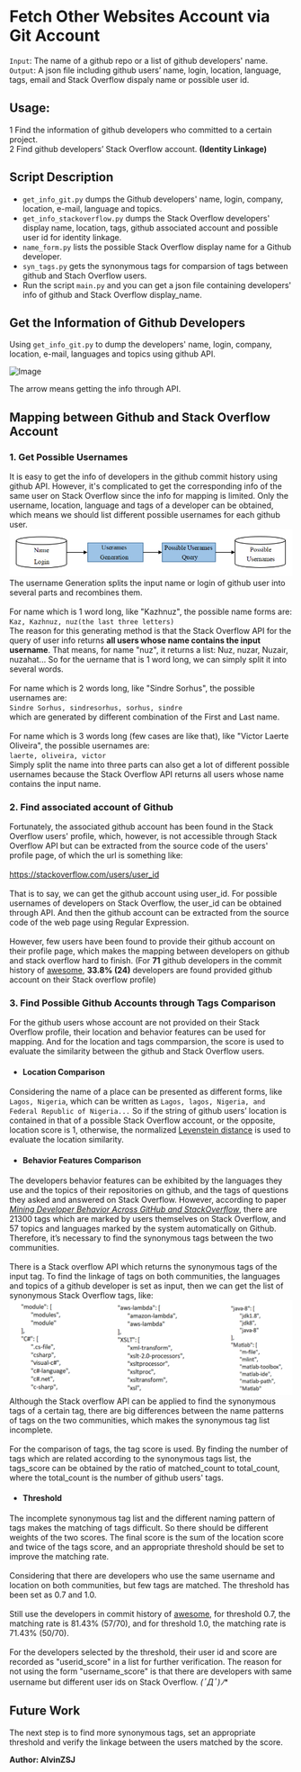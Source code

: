 # Fetch Other Websites Account via Git Account
`Input`: The name of a github repo or a list of github developers' name.<br>
`Output`: A json file including github users’ name, login, location, language, tags, email and Stack Overflow dispaly name or possible user id.

## Usage:<br>
1 Find the information of github developers who committed to a certain project.<br>
2 Find github developers’ Stack Overflow account. **(Identity Linkage)**  

## Script Description<br>
* `get_info_git.py` dumps the Github developers' name, login, company, location, e-mail, language and topics. <br>
* `get_info_stackoverflow.py` dumps the Stack Overflow developers' display name, location, tags, github associated account and possible user id for identity linkage.<br>
* `name_form.py` lists the possible Stack Overflow display name for a Github developer.<br>
* `syn_tags.py` gets the synonymous tags for comparsion of tags between github and Stach Overflow users. <br>
* Run the script `main.py` and you can get a json file containing developers' info of github and Stack Overflow display_name.

## Get the Information of Github Developers
Using `get_info_git.py` to dump the developers' name, login, company, location, e-mail, languages and topics using github API.

![Image](https://github.com/AlvinZSJ/codeTracker/blob/master/get_info.png)

The arrow means getting the info through API.
## Mapping between Github and Stack Overflow Account
### 1. Get Possible Usernames<br>
It is easy to get the info of developers in the github commit history using github API. However, it's complicated to get the corresponding info of the same user on Stack Overflow since the info for mapping is limited. Only the username, location, language and tags of a developer can be obtained, which means we should list different possible usernames for each github user. <br>
![Image](https://github.com/AlvinZSJ/histo/blob/master/name_form.png)
The username Generation splits the input name or login of github user into several parts and recombines them.<br><br>
For name which is 1 word long, like "Kazhnuz", the possible name forms are:<br>
`Kaz, Kazhnuz, nuz(the last three letters)` <br>
The reason for this generating method is that the Stack Overflow API for the query of user info returns **all users whose name contains the input username**. That means, for name "nuz", it returns a list: Nuz, nuzar, Nuzair, nuzahat... So for the uername that is 1 word long, we can simply split it into several words.<br><br>
For name which is 2 words long, like "Sindre Sorhus", the possible usernames are: <br>
`Sindre Sorhus, sindresorhus, sorhus, sindre` <br>
which are generated by different combination of the First and Last name.<br><br>
For name which is 3 words long (few cases are like that), like "Victor Laerte Oliveira", the possible usernames are: <br>
`laerte, oliveira, victor` <br>
Simply split the name into three parts can also get a lot of different possible usernames because the Stack Overflow API returns all users whose name contains the input name. 

### 2. Find associated account of Github
Fortunately, the associated github account has been found in the Stack Overflow users' profile, which, however, is not accessible through Stack Overflow API but can be extracted from the source code of the users' profile page, of which the url is something like:<br><br>
https://stackoverflow.com/users/user_id<br><br>
That is to say, we can get the github account using user_id. For possible usernames of developers on Stack Overflow, the user_id can be obtained through API. And then the github account can be extracted from the source code of the web page using Regular Expression.<br><br>
However, few users have been found to provide their github account on their profile page, which makes the mapping between developers on github and stack overflow hard to finish. (For **71** github developers in the commit history of [awesome](https://github.com/sindresorhus/awesome), **33.8% (24)** developers are found provided github account on their Stack overflow profile)

### 3. Find Possible Github Accounts through Tags Comparison<br>
For the github users whose account are not provided on their Stack Overflow profile, their location and behavior features can be used for mapping. And for the location and tags commparsion, the score is used to evaluate the similarity between the github and Stack Overflow users.
* #### Location Comparison<br>
Considering the name of a place can be presented as different forms, like `Lagos, Nigeria`, which can be written as `Lagos, lagos, Nigeria, and Federal Republic of Nigeria...` So if the string of github users’ location is contained in that of a possible Stack Overflow account, or the opposite, location score is 1, otherwise, the normalized [Levenstein distance](https://github.com/AlvinZSJ/python-Levenshtein) is used to evaluate the location similarity.
* #### Behavior Features Comparison<br>
The developers behavior features can be exhibited by the languages they use and the topics of their repositories on github, and the tags of questions they asked and answered on Stack Overflow. However, according to paper [_Mining Developer Behavior Across GitHub and StackOverflow_](https://www.researchgate.net/publication/319052899_Mining_Developer_Behavior_Across_GitHub_and_StackOverflow), there are 21300 tags which are marked by users themselves on Stack Overflow, and 57 topics and languages marked by the system automatically on Github. Therefore, it’s necessary to find the synonymous tags between the two communities.<br><br>
There is a Stack overflow API which returns the synonymous tags of the input tag. To find the linkage of tags on both communities, the languages and topics of a github developer is set as input, then we can get the list of synonymous Stack Overflow tags, like: <br>
![Image](https://github.com/AlvinZSJ/histo/blob/master/syn_list.png)
Although the Stack overflow API can be applied to find the synonymous tags of a certain tag, there are big differences between the name patterns of tags on the two communities, which makes the synonymous tag list incomplete. <br><br>
For the comparison of tags, the tag score is used. By finding the number of tags which are related according to the synonymous tags list, the tags_score can be obtained by the ratio of matched_count to total_count, where the total_count is the number of github users' tags.
* #### Threshold<br>
The incomplete synonymous tag list and the different naming pattern of tags makes the matching of tags difficult. So there should be different weights of the two scores. The final score is the sum of the location score and twice of the tags score, and an appropriate threshold should be set to improve the matching rate.<br><br>
Considering that there are developers who use the same username and location on both communities, but few tags are matched. The threshold has been set as 0.7 and 1.0.<br><br>
Still use the developers in commit history of [awesome](https://github.com/sindresorhus/awesome), for threshold 0.7, the matching rate is 81.43% (57/70), and for threshold 1.0, the matching rate is 71.43% (50/70). <br><br>
For the developers selected by the threshold, their user id and score are recorded as "userid_score" in a list for further verification. The reason for not using the form "username_score" is that there are developers with same username but different user ids on Stack Overflow. **(ﾟДﾟ*)ﾉ**

## Future Work
The next step is to find more synonymous tags, set an appropriate threshold and verify the linkage between the users matched by the score.


**Author: AlvinZSJ**
